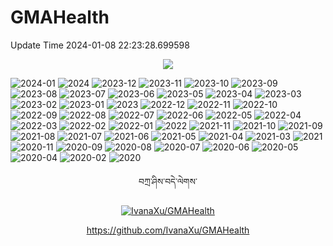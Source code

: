 
# GMAHealth

Update Time 2024-01-08 22:23:28.699598
<div align=center><img src="outs/Box.png"/></div>

![2024-01](outs/DV_2024-01.png)
![2024](outs/DV_2024.png)
![2023-12](outs/DV_2023-12.png)
![2023-11](outs/DV_2023-11.png)
![2023-10](outs/DV_2023-10.png)
![2023-09](outs/DV_2023-09.png)
![2023-08](outs/DV_2023-08.png)
![2023-07](outs/DV_2023-07.png)
![2023-06](outs/DV_2023-06.png)
![2023-05](outs/DV_2023-05.png)
![2023-04](outs/DV_2023-04.png)
![2023-03](outs/DV_2023-03.png)
![2023-02](outs/DV_2023-02.png)
![2023-01](outs/DV_2023-01.png)
![2023](outs/DV_2023.png)
![2022-12](outs/DV_2022-12.png)
![2022-11](outs/DV_2022-11.png)
![2022-10](outs/DV_2022-10.png)
![2022-09](outs/DV_2022-09.png)
![2022-08](outs/DV_2022-08.png)
![2022-07](outs/DV_2022-07.png)
![2022-06](outs/DV_2022-06.png)
![2022-05](outs/DV_2022-05.png)
![2022-04](outs/DV_2022-04.png)
![2022-03](outs/DV_2022-03.png)
![2022-02](outs/DV_2022-02.png)
![2022-01](outs/DV_2022-01.png)
![2022](outs/DV_2022.png)
![2021-11](outs/DV_2021-11.png)
![2021-10](outs/DV_2021-10.png)
![2021-09](outs/DV_2021-09.png)
![2021-08](outs/DV_2021-08.png)
![2021-07](outs/DV_2021-07.png)
![2021-06](outs/DV_2021-06.png)
![2021-05](outs/DV_2021-05.png)
![2021-04](outs/DV_2021-04.png)
![2021-03](outs/DV_2021-03.png)
![2021](outs/DV_2021.png)
![2020-11](outs/DV_2020-11.png)
![2020-09](outs/DV_2020-09.png)
![2020-08](outs/DV_2020-08.png)
![2020-07](outs/DV_2020-07.png)
![2020-06](outs/DV_2020-06.png)
![2020-05](outs/DV_2020-05.png)
![2020-04](outs/DV_2020-04.png)
![2020-02](outs/DV_2020-02.png)
![2020](outs/DV_2020.png)

<div align=center>

བཀྲ་ཤིས་བདེ་ལེགས་

[![IvanaXu/GMAHealth](https://gitee.com/IvanaXu/GMAHealth/widgets/widget_card.svg?colors=4183c4,ffffff,ffffff,e3e9ed,666666,9b9b9b)](https://gitee.com/IvanaXu/GMAHealth)

https://github.com/IvanaXu/GMAHealth

</div>

